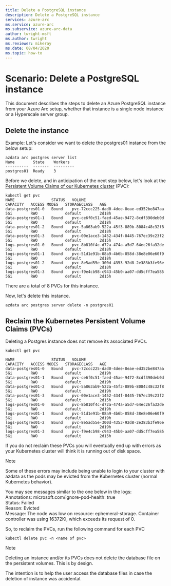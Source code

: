 ```yaml
---
title: Delete a PostgreSQL instance
description: Delete a PostgreSQL instance
services: azure-arc
ms.service: azure-arc
ms.subservice: azure-arc-data
author: twright-msft
ms.author: twright
ms.reviewer: mikeray
ms.date: 08/04/2020
ms.topic: how-to
---
```


# Scenario: Delete a PostgreSQL instance

This document describes the steps to delete an Azure PostgreSQL instance from your Azure Arc setup, whether that instance is a single node instance or a Hyperscale server group.

## Delete the instance

Example:
Let's consider we want to delete the postgres01 instance from the below setup:

```console
azdata arc postgres server list
Name        State    Workers
----------  -------  ---------
postgres01  Ready    3
```

Before we delete, and in anticipation of the next step below, let's look at the [Persistent Volume Claims of our Kubernetes cluster](https://kubernetes.io/docs/concepts/storage/persistent-volumes/) (PVC):

```console
kubectl get pvc
NAME                STATUS   VOLUME                                     CAPACITY   ACCESS MODES   STORAGECLASS   AGE
data-postgres01-0   Bound    pvc-72ccc225-dad0-4dee-8eae-ed352be847aa   5Gi        RWO            default        2d18h
data-postgres01-1   Bound    pvc-ce6f0c51-faed-45ae-9472-8cdf390deb0d   5Gi        RWO            default        2d18h
data-postgres01-2   Bound    pvc-5a863ab9-522a-45f3-889b-8084c48c32f8   5Gi        RWO            default        2d18h
data-postgres01-3   Bound    pvc-00e1ace3-1452-434f-8445-767ec39c23f2   5Gi        RWO            default        2d15h
logs-postgres01-0   Bound    pvc-8b810f4c-d72a-474a-a5d7-64ec26fa32de   5Gi        RWO            default        2d18h
logs-postgres01-1   Bound    pvc-51d1e91b-08a9-4b6b-858d-38e8e06e60f9   5Gi        RWO            default        2d18h
logs-postgres01-2   Bound    pvc-8e5ad55e-300d-4353-92d8-2e383b3fe96e   5Gi        RWO            default        2d18h
logs-postgres01-3   Bound    pvc-f9e4cb98-c943-45b0-aa07-dd5cff7ea585   5Gi        RWO            default        2d15h
```

There are a total of 8 PVCs for this instance.

Now, let's delete this instance.

```console
azdata arc postgres server delete -n postgres01
```

## Reclaim the Kubernetes Persistent Volume Claims (PVCs)

Deleting a Postgres instance does not remove its associated PVCs.

```console
kubectl get pvc

NAME                STATUS   VOLUME                                     CAPACITY   ACCESS MODES   STORAGECLASS   AGE
data-postgres01-0   Bound    pvc-72ccc225-dad0-4dee-8eae-ed352be847aa   5Gi        RWO            default        2d19h
data-postgres01-1   Bound    pvc-ce6f0c51-faed-45ae-9472-8cdf390deb0d   5Gi        RWO            default        2d19h
data-postgres01-2   Bound    pvc-5a863ab9-522a-45f3-889b-8084c48c32f8   5Gi        RWO            default        2d19h
data-postgres01-3   Bound    pvc-00e1ace3-1452-434f-8445-767ec39c23f2   5Gi        RWO            default        2d15h
logs-postgres01-0   Bound    pvc-8b810f4c-d72a-474a-a5d7-64ec26fa32de   5Gi        RWO            default        2d19h
logs-postgres01-1   Bound    pvc-51d1e91b-08a9-4b6b-858d-38e8e06e60f9   5Gi        RWO            default        2d19h
logs-postgres01-2   Bound    pvc-8e5ad55e-300d-4353-92d8-2e383b3fe96e   5Gi        RWO            default        2d19h
logs-postgres01-3   Bound    pvc-f9e4cb98-c943-45b0-aa07-dd5cff7ea585   5Gi        RWO            default        2d15h
```

If you do not reclaim these PVCs you will eventually end up with errors as your Kubernetes cluster will think it is running out of disk space.

>[!NOTE] 
> Some of these errors may include being unable to login to your cluster with azdata as the pods may be evicted from the Kubernetes cluster (normal Kubernetes behavior).

You may see messages similar to the one below in the logs:  
    Annotations:    microsoft.com/ignore-pod-health: true  
    Status:         Failed  
    Reason:         Evicted  
    Message:        The node was low on resource: ephemeral-storage. Container controller was using 16372Ki, which exceeds its request of 0.  

So, to reclaim the PVCs, run the following command for each PVC

```console
kubectl delete pvc -n <name of pvc>
```

> [!NOTE]
> Deleting an instance and/or its PVCs does not delete the database file on the persistent volumes. This is by design.

The intention is to help the user access the database files in case the deletion of instance was accidental.
